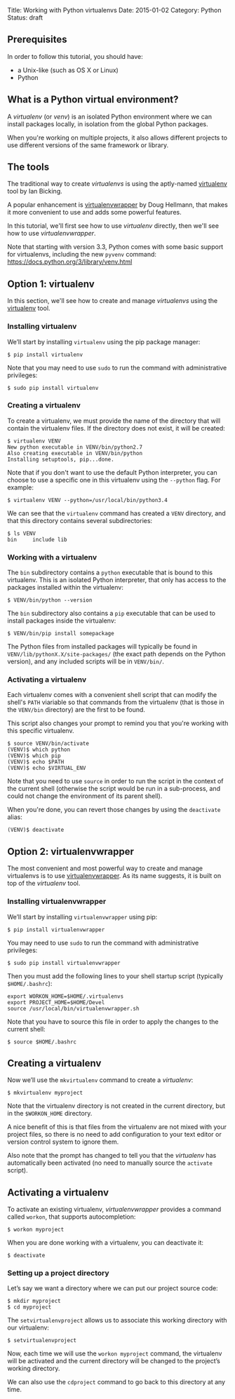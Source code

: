 Title: Working with Python virtualenvs
Date: 2015-01-02
Category: Python
Status: draft

## Prerequisites

In order to follow this tutorial, you should have:

* a Unix-like (such as OS X or Linux)
* Python

## What is a Python virtual environment?

A *virtualenv* (or *venv*) is an isolated Python environment where we can install packages locally, in isolation from the global Python packages.

When you're working on multiple projects, it also allows different projects to use different versions of the same framework or library.

## The tools

The traditional way to create *virtualenvs* is using the aptly-named [virtualenv](https://pypi.python.org/pypi/virtualenv) tool by Ian Bicking.

A popular enhancement is [virtualenvwrapper](https://pypi.python.org/pypi/virtualenvwrapper) by Doug Hellmann, that makes it more convenient to use and adds some powerful features.

In this tutorial, we'll first see how to use *virtualenv* directly, then we'll see how to use *virtualenvwrapper*.

Note that starting with version 3.3, Python comes with some basic support for virtualenvs, including the new `pyvenv` command: https://docs.python.org/3/library/venv.html

## Option 1: virtualenv

In this section, we'll see how to create and manage *virtualenvs* using the [virtualenv](https://pypi.python.org/pypi/virtualenv) tool.

### Installing virtualenv

We’ll start by installing `virtualenv` using the pip package manager:

```
$ pip install virtualenv
```

Note that you may need to use `sudo` to run the command with administrative privileges:

```
$ sudo pip install virtualenv
```

### Creating a virtualenv

To create a virtualenv, we must provide the name of the directory that will contain the virtualenv files. If the directory does not exist, it will be created:

```
$ virtualenv VENV
New python executable in VENV/bin/python2.7
Also creating executable in VENV/bin/python
Installing setuptools, pip...done.
```

Note that if you don't want to use the default Python interpreter, you can choose to use a specific one in this virtualenv using the `--python` flag. For example:

```
$ virtualenv VENV --python=/usr/local/bin/python3.4
```

We can see that the `virtualenv` command has created a `VENV` directory, and that this directory contains several subdirectories:

```
$ ls VENV
bin     include lib
```

### Working with a virtualenv

The `bin` subdirectory contains a `python` executable that is bound to this virtualenv. This is an isolated Python interpreter, that only has access to the packages installed within the virtualenv:

```
$ VENV/bin/python --version
```

The `bin` subdirectory also contains a `pip` executable that can be used to install packages inside the virtualenv:

```
$ VENV/bin/pip install somepackage
```

The Python files from installed packages will typically be found in `VENV/lib/pythonX.X/site-packages/` (the exact path depends on the Python version), and any included scripts will be in `VENV/bin/`.

### Activating a virtualenv

Each virtualenv comes with a convenient shell script that can modify the shell's `PATH` viariable so that commands from the virtualenv (that is those in the `VENV/bin` directory) are the first to be found.

This script also changes your prompt to remind you that you're working with this specific virtualenv.

```
$ source VENV/bin/activate
(VENV)$ which python
(VENV)$ which pip
(VENV)$ echo $PATH
(VENV)$ echo $VIRTUAL_ENV
```

Note that you need to use `source` in order to run the script in the context of the current shell (otherwise the script would be run in a sub-process, and could not change the environment of its parent shell).

When you're done, you can revert those changes by using the `deactivate` alias:

```
(VENV)$ deactivate
```

## Option 2: virtualenvwrapper

The most convenient and most powerful way to create and manage virtualenvs is to use [virtualenvwrapper](https://pypi.python.org/pypi/virtualenvwrapper). As its name suggests, it is built on top of the *virtualenv* tool.

### Installing virtualenvwrapper

We’ll start by installing `virtualenvwrapper` using pip:

```
$ pip install virtualenvwrapper
```

You may need to use `sudo` to run the command with administrative privileges:

```
$ sudo pip install virtualenvwrapper
```

Then you must add the following lines to your shell startup script (typically `$HOME/.bashrc`):

```
export WORKON_HOME=$HOME/.virtualenvs
export PROJECT_HOME=$HOME/Devel
source /usr/local/bin/virtualenvwrapper.sh
```

Note that you have to source this file in order to apply the changes to the current shell:

```
$ source $HOME/.bashrc
```

## Creating a virtualenv

Now we’ll use the `mkvirtualenv` command to create a *virtualenv*:

```
$ mkvirtualenv myproject
```

Note that the virtualenv directory is not created in the current directory, but in the `$WORKON_HOME` directory.

A nice benefit of this is that files from the virtualenv are not mixed with your project files, so there is no need to add configuration to your text editor or version control system to ignore them.

Also note that the prompt has changed to tell you that the *virtualenv* has automatically been activated (no need to manually source the `activate` script).

## Activating a virtualenv

To activate an existing virtualenv, *virtualenvwrapper* provides a command called `workon`, that supports autocompletion:

```
$ workon myproject
```

When you are done working with a virtualenv, you can deactivate it:

```
$ deactivate
```

### Setting up a project directory

Let’s say we want a directory where we can put our project source code:

```
$ mkdir myproject
$ cd myproject
```

The `setvirtualenvproject` allows us to associate this working directory with our virtualenv:

```
$ setvirtualenvproject
```

Now, each time we will use the `workon myproject` command, the virtualenv will be activated and the current directory will be changed to the project’s working directory.

We can also use the `cdproject` command to go back to this directory at any time.
